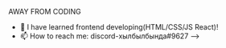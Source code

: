 AWAY FROM CODING


- 🌱 I have learned frontend developing(HTML/CSS/JS React)!
- 📫 How to reach me: discord-хылбылбында#9627
-->
